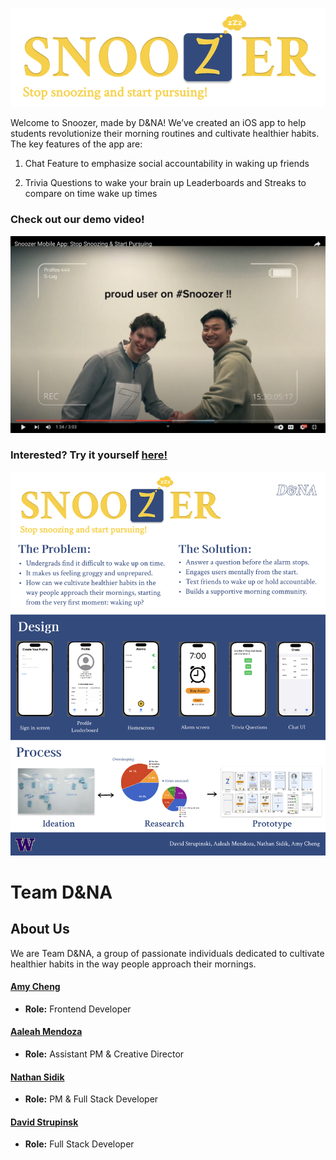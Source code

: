 ![Snoozer Logo and Tagline](heading.png)


Welcome to Snoozer, made by D&NA! We’ve created an iOS app to help students revolutionize their morning routines and cultivate healthier habits. The key features of the app are: 

1. Chat Feature to emphasize social accountability in waking up friends
  
2. Trivia Questions to wake your brain up Leaderboards and Streaks to compare on time wake up times

### Check out our demo video!

[![thumbnail](thumbnail.png)](https://www.youtube.com/watch?v=mNdaqW95iM8)

### Interested? Try it yourself [here!](https://github.com/UWSocialComputing/D-NA-code)

![Poster](SnoozerPoster.png)

# Team D&NA

## About Us

We are Team D&NA, a group of passionate individuals dedicated to cultivate healthier habits in the way people approach their mornings.

#### [Amy Cheng](https://www.linkedin.com/in/amy-chengg/)
- **Role:** Frontend Developer

#### [Aaleah Mendoza](https://www.linkedin.com/in/aaleah-mendoza-a3093117a/)
- **Role:** Assistant PM & Creative Director

#### [Nathan Sidik](https://www.linkedin.com/in/nathan-sidik/)
- **Role:** PM & Full Stack Developer

#### [David Strupinsk](https://www.linkedin.com/in/david-strupinski/)
- **Role:** Full Stack Developer
